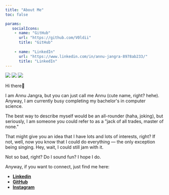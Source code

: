 ```yaml
---
title: "About Me"
toc: false

params:
   socialIcons:
    - name: "GitHub"
      url: "https://github.com/V0ldii"
      title: "GitHub"
    
    - name: "LinkedIn"
      url: "https://www.linkedin.com/in/annu-jangra-8978ab233/"
      title: "LinkedIn"
---
```

![]("/images/me1.jpg")
![]("/images/annu.png")
![]("public/images/ME.jpg")

Hi there👋

I am Annu Jangra, but you can just call me Annu (cute name, right? hehe). Anyway, I am currently busy completing my bachelor's in computer science.

The best way to describe myself would be an all-rounder (haha, joking), but seriously, I am someone you could refer to as a "jack of all trades, master of none."

That might give you an idea that I have lots and lots of interests, right? If not, well, now you know that I could do everything — the only exception being singing. Hey, wait, I could still jam with it.

Not so bad, right? Do I sound fun? I hope I do.

Anyway, if you want to connect, just find me here:

- [**Linkedin**](https://www.linkedin.com/in/annu-jangra-8978ab233/)
- [**GitHub**](https://github.com/V0ldii)
- [**Instagram**](https://www.instagram.com/_un_na_/profilecard/?igsh=MXg0NzlqcHlrdDBoOQ==)



